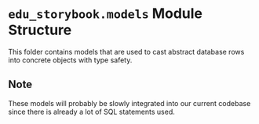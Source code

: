 # `edu_storybook.models` Module Structure

This folder contains models that are used to cast abstract database rows into concrete objects with type safety.

## Note

These models will probably be slowly integrated into our current codebase since there is already a lot of SQL statements used.
